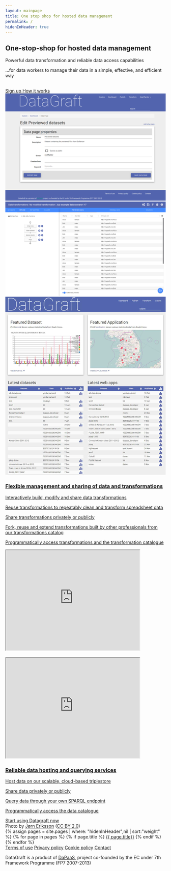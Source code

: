 ```yaml
---
layout: mainpage
title: One stop shop for hosted data management
permalink: /
hidenInHeader: true
---
```


<div class="first-screen mdl-grid">
<div class="max-width-container mdl-grid">
<div class="mdl-cell mdl-cell--6-col mdl-cell--middle mdl-cell--12-col-tablet mdl-cell--12-col-phone" markdown="1">

## One-stop-shop for hosted data management

Powerful data transformation and reliable data access capabilities

…for data workers to manage their data in a simple, effective, and efficient way

<br>
<a href="https://datagraft.net/pages/register" class="mdl-button mdl-js-button mdl-button--raised sign-up">
  Sign up
</a>
<a href="#howItWorks" class="scroll mdl-button mdl-js-button  sign-in">
  How it works
</div>
<div class="mdl-cell mdl-cell--1-col mdl-cell--hide-tablet mdl-cell--hide-phone"></div>
<div class="mdl-cell mdl-cell--5-col mdl-cell--12-col-tablet mdl-cell--middle mdl-cell--hide-phone" id="screenshots-container">

<div class="screenshot"><img alt="" src="/static/images/datagraft.png"></div>
<div class="screenshot"><img alt="" src="/static/images/grafterizer.png"></div>
<div class="screenshot"><img alt="" src="/static/images/home.jpg"></div>
</div>
</div>
</div>

<div id="howItWorks" class="second-screen mdl-grid">
<div class="max-width-container mdl-grid">
<div class="mdl-cell mdl-cell--12-col mdl-cell--middle">
<div class="mdl-grid white-space-top white-space-bottom">
<div class="mdl-cell mdl-cell--5-col " markdown="1">

### Flexible management and sharing of data and transformations

Interactively build, modify and share data transformations

Reuse transformations to repeatably clean and transform spreadsheet data

Share transformations privately or publicly

Fork, reuse and extend transformations built by other professionals from our transformations catalog

Programmatically access transformations and the transformation catalogue


</div>
<div class="mdl-cell mdl-cell--1-col mdl-cell--hide-tablet mdl-cell--hide-phone"></div>
<div class="mdl-cell mdl-cell--6-col mdl-cell--middle">
    <iframe width="420" height="315" src="https://www.youtube.com/embed/PMim5BNqUag" allowfullscreen></iframe>
</div>
</div>
<br>
<div class="mdl-grid white-space-bottom">
<div class="mdl-cell mdl-cell--6-col mdl-cell--middle">
    <iframe width="420" height="315" src="https://www.youtube.com/embed/PMim5BNqUag" allowfullscreen></iframe>
</div>
<div class="mdl-cell mdl-cell--1-col mdl-cell--hide-tablet mdl-cell--hide-phone"></div>
<div class="mdl-cell mdl-cell--5-col" markdown="1">

### Reliable data hosting and querying services

Host data on our scalable, cloud-based triplestore

Share data privately or publicly

Query data through your own SPARQL endpoint

Programmatically access the data catalogue

</div>
    </div>
</div>
</div>
</div>
<div class="third-screen mdl-grid" id="howItWorks2">

<div class="mdl-cell mdl-cell--middle mdl-cell--12-col start-using-now">
    <a href="https://datagraft.net/pages/register" class="mdl-button mdl-js-button mdl-button--raised mdl-button--colored start-using-now">
      Start using Datagraft now
    </a>
</div>

<div class="photo-credits">
Photo by <a href="https://www.flickr.com/photos/jorneriksson/" target="_blank">Jørn Eriksson</a> (<a href="https://creativecommons.org/licenses/by/2.0/" target="_blank">CC BY 2.0</a>)
</div>

</div>

<div class="last-screen">

<div class="mdl-grid">
<div class="footer-navigation mdl-grid mdl-cell--6-col">
<nav class="mdl-navigation">
    {% assign pages = site.pages | where: "hidenInHeader",nil | sort:"weight"  %}
    {% for page in pages %}
    {% if page.title %}
    <a class="mdl-navigation__link" href="{{ page.url | prepend: site.baseurl}}">{{ page.title}}</a>
    {% endif %}
    {% endfor %}
</nav>
</div>
<div class="footer-navigation mdl-grid mdl-cell--6-col">
    <div class="mdl-layout-spacer"></div>
    <nav class="mdl-navigation">
        <a class="mdl-navigation__link" href="/terms-of-use/">Terms of use</a>
        <a class="mdl-navigation__link" href="/privacy-policy/">Privacy policy</a>
        <a class="mdl-navigation__link" href="/cookie-policy/">Cookie policy</a>
        <a class="mdl-navigation__link" href="/contact/">Contact</a>
    </nav>
</div>
</div>

<div class="legal-footer" markdown="1">

DataGraft is a product of [DaPaaS](http://dapaas.eu), project co-founded by the EC under 7th Framework Programme (FP7 2007-2013)


</div>

</div>
